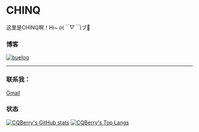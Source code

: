 # CHINQ

这里是CHINQ啊！Hi~ o(*￣▽￣*)ブ👋

### 博客

[![buelog](https://github-readme-stats.vercel.app/api/pin/?username=CQBerry&repo=buelog)](https://github.com/CQBerry/buelog)

---

### 联系我：

[Gmail](mailto:cqbery@gmail.com)

### 状态

[![CQBerry's GitHub stats](https://github-readme-stats.vercel.app/api?username=CQBerry&show_icons=true)](https://github.com/CQBerry)
[![CQBerry's Top Langs](https://github-readme-stats.vercel.app/api/top-langs/?username=CQBerry&layout=compact)](https://github.com/CQBerry)  
